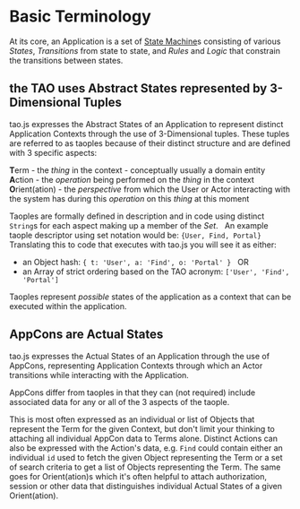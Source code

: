 # Basic Terminology

At its core, an Application is a set of [State Machine](https://en.wikipedia.org/wiki/Finite-state_machine)s
consisting of various _States_, _Transitions_ from state to state, and _Rules_ and _Logic_ that
constrain the transitions between states.

## the TAO uses Abstract States represented by 3-Dimensional Tuples

tao.js expresses the Abstract States of an Application to represent distinct Application Contexts
through the use of 3-Dimensional tuples.  These tuples are referred to as taoples because of their
distinct structure and are defined with 3 specific aspects:

**T**erm - the _thing_ in the context - conceptually usually a domain entity  
**A**ction - the _operation_ being performed on the _thing_ in the context  
**O**rient(ation) - the _perspective_ from which the User or Actor interacting with the system has
during this _operation_ on this _thing_ at this moment  

Taoples are formally defined in description and in code using distinct `String`s for each aspect
making up a member of the _Set_.  
An example taople descriptor using set notation would be: `{User, Find, Portal}`  
Translating this to code that executes with tao.js you will see it as either:

* an Object hash: `{ t: 'User', a: 'Find', o: 'Portal' }`  
  OR
* an Array of strict ordering based on the TAO acronym: `['User', 'Find', 'Portal']`

Taoples represent _possible_ states of the application as a context that can be executed
within the application.

## AppCons are Actual States

tao.js expresses the Actual States of an Application through the use of AppCons, representing
Application Contexts through which an Actor transitions while interacting with the Application.

AppCons differ from taoples in that they can (not required) include associated data for any or all
of the 3 aspects of the taople.

This is most often expressed as an individual or list of Objects that represent the Term for
the given Context, but don't limit your thinking to attaching all individual AppCon data to
Terms alone.  Distinct Actions can also be expressed with the Action's data, e.g. `Find` could contain either an individual `id` used to fetch the given Object representing the Term or a set of search criteria to get a list of Objects representing the Term.  The same goes for Orient(ation)s
which it's often helpful to attach authorization, session or other data that distinguishes
individual Actual States of a given Orient(ation).
